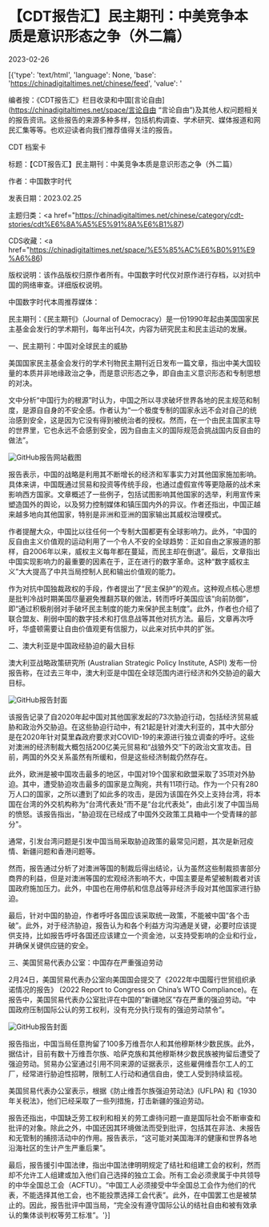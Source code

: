 # 【CDT报告汇】民主期刊：中美竞争本质是意识形态之争（外二篇）

2023-02-26

[{'type': 'text/html', 'language': None, 'base': 'https://chinadigitaltimes.net/chinese/feed', 'value': '













编者按：《CDT报告汇》栏目收录和中国[言论自由](https://chinadigitaltimes.net/space/言论自由 &#8220;言论自由&#8221;)及其他人权问题相关的报告资讯。这些报告的来源多种多样，包括机构调查、学术研究、媒体报道和网民汇集等等。也欢迎读者向我们推荐值得关注的报告。





CDT 档案卡

标题：【CDT报告汇】民主期刊：中美竞争本质是意识形态之争（外二篇）



作者：中国数字时代

发表日期：2023.02.25

主题归类：<a href="https://chinadigitaltimes.net/chinese/category/cdt-stories/cdt%E6%8A%A5%E5%91%8A%E6%B1%87)

CDS收藏：<a href="https://chinadigitaltimes.net/space/%E5%85%AC%E6%B0%91%E9%A6%86)

版权说明：该作品版权归原作者所有。中国数字时代仅对原作进行存档，以对抗中国的网络审查。详细版权说明。





中国数字时代本周推荐媒体：



民主期刊：《民主期刊》（Journal of Democracy）是一份1990年起由美国国家民主基金会发行的学术期刊，每年出刊4次，内容为研究民主和民主运动的发展。



一、民主期刊：中国对全球民主的威胁

美国国家民主基金会发行的学术刊物民主期刊近日发布一篇文章，指出中美大国较量的本质并非地缘政治之争，而是意识形态之争，即自由主义意识形态和专制思想的对决。

文中分析“中国行为的根源”时认为，中国之所以寻求破坏世界各地的民主规范和制度，是源自自身的不安全感。作者认为“一个极度专制的国家永远不会对自己的统治感到安全，这是因为它没有得到被统治者的授权。然而，在一个由民主国家主导的世界里，它也永远不会感到安全，因为自由主义的国际规范会挑战国内反自由的做法”。

![GitHub](https://chinadigitaltimes.net/chinese/files/2023/02/民主期刊.png)报告网站截图

报告表示，中国的战略是利用其不断增长的经济和军事实力对其他国家施加影响。具体来讲，中国既通过贸易和投资等传统手段，也通过虚假宣传等更隐蔽的战术来影响西方国家。文章概述了一些例子，包括试图影响其他国家的选举，利用宣传来塑造国外的舆论，以及努力控制媒体和镇压国内外的异议。作者还指出，中国正越来越多地向其他国家，特别是非洲和亚洲的国家输出其威权治理模式。

作者提醒大众，中国比以往任何一个专制大国都更有全球影响力。此外，“中国的反自由主义价值观的运动利用了一个令人不安的全球趋势：正如自由之家报道的那样，自2006年以来，威权主义每年都在蔓延，而民主却在倒退”。最后，文章指出中国实现影响力的最重要的因素在于，正在进行的数字革命。这种“数字威权主义”大大提高了中共当局控制人民和输出价值观的能力。

作为对抗中国独裁政权的手段，作者提出了“民主保护”的观点。这种观点核心思想是批判冷战时期美国尽量避免推翻苏联的做法，转而呼吁美国应该“向前防御”，即“通过积极削弱对手破坏民主制度的能力来保护民主制度”。此外，作者也介绍了联合盟友、削弱中国的数字技术和打信息战等其他对抗方法。最后，文章再次呼吁，华盛顿需要让自由价值观更有信服力，以此来对抗中共的扩张。

二、澳大利亚是中国政经胁迫的最大目标

澳大利亚战略政策研究所 (Australian Strategic Policy Institute, ASPI) 发布一份报告称，在过去三年中，澳大利亚是中国在全球范围内进行经济和外交胁迫的最大目标。

![GitHub](https://chinadigitaltimes.net/chinese/files/2023/02/Countering-Chinas-coercive-diplomacy_1.jpg)报告封面

该报告记录了自2020年起中国对其他国家发起的73次胁迫行动，包括经济贸易威胁和政治外交胁迫。在这些胁迫行动中，有21起是针对澳大利亚的，其中大部分是在2020年针对莫里森政府要求对COVID-19的来源进行独立调查的呼吁。这些对澳洲的经济制裁大概包括200亿美元贸易和“战狼外交”下的政治文宣攻击。目前，两国的外交关系虽然有所缓和，但是这些经济制裁仍然存在。

此外，欧洲是被中国攻击最多的地区，中国对19个国家和欧盟采取了35项对外胁迫。其中，遭受胁迫攻击最多的国家是立陶宛，共有11项行动。作为一个只有280万人口的国家，之所以遭到了如此多的攻击，是因为该国在外交上支持台湾，将本国在台湾的外交机构称为“台湾代表处”而不是“台北代表处”，由此引发了中国当局的愤怒。该报告指出，&quot;胁迫现在已经成了中国外交政策工具箱中一个受青睐的部分&quot;。

通常，引发台湾问题是引发中国当局采取胁迫政策的最常见问题，其次是新冠疫情、新疆问题和香港问题等。

然而，报告通过分析了对澳洲等国的制裁后得出结论，认为虽然这些制裁损害部分商界的利益，但是对澳洲等国的宏观经济影响不大，中国主要是希望被制裁者对该国政府施加压力。此外，中国也在用停航和信息战等非经济手段对其他国家进行胁迫。

最后，针对中国的胁迫，作者呼吁各国应该采取统一政策，不能被中国“各个击破”。此外，对于经济胁迫，报告认为和各个利益方沟沟通是关键，必要时应该提供支持，比如报告呼吁各国还应该建立一个资金池，以支持受影响的企业和行业，并确保关键供应链的安全。

三、美国贸易代表办公室：中国存在严重强迫劳动

2月24日，美国贸易代表办公室向美国国会提交了《2022年中国履行世贸组织承诺情况的报告》 (2022 Report to Congress on China’s WTO Compliance)。在报告中，美国贸易代表办公室批评在中国的”新疆地区”存在严重的强迫劳动。“中国政府压制国际公认的劳工权利，没有充分执行现有的强迫劳动禁令”。

![GitHub](https://chinadigitaltimes.net/chinese/files/2023/02/2022-USTR-Report-to-Congress-on-Chinas-WTO-Compliance-Final.jpg)报告封面

报告指出，中国当局任意拘留了100多万维吾尔人和其他穆斯林少数民族。此外，据估计，目前有数十万维吾尔族、哈萨克族和其他穆斯林少数民族被拘留后遭受了强迫劳动。贸易办公室通过引用不同来源的证据表示，这些雇佣维吾尔工人的工厂，经常进行胁迫性招聘，限制工人行动和通信自由，使工人受到持续监视。

美国贸易代表办公室表示，根据《防止维吾尔族强迫劳动法》(UFLPA) 和《1930年关税法》，他们已经采取了一些列措施，打击新疆的强迫劳动。

报告还指出，中国缺乏劳工权利和相关的劳工虐待问题一直是国际社会不断审查和批评的对象。除此之外，中国还因其环境做法而受到批评，包括其在非法、未报告和无管制的捕捞活动中的作用。报告表示，“这可能对美国海洋的健康和世界各地沿海社区的生计产生严重后果”。

最后，报告援引中国法律，指出中国法律明明规定了结社和组建工会的权利，然而却不允许工人组建或加入他们自己选择的独立工会。所有工会必须隶属于中共领导的中华全国总工会（ACFTU）。“中国工人必须接受中华全国总工会作为他们的代表，不能选择其他工会，也不能投票选择工会代表”。此外，在中国罢工也是被禁止的。因此，报告批评中国当局，“完全没有遵守国际公认的结社自由和被有效承认的集体谈判权等劳工标准”。'}]